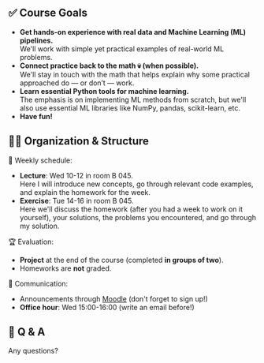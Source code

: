 ## ✅ Course Goals

- **Get hands-on experience with real data and Machine Learning (ML) pipelines.**\
We'll work with simple yet practical examples of real-world ML problems.
- **Connect practice back to the math 💀 (when possible).**\
We'll stay in touch with the math that helps explain why some practical approached do — or don’t — work.
- **Learn essential Python tools for machine learning.**\
The emphasis is on implementing ML methods from scratch, but we'll also use essential ML libraries like NumPy, pandas, scikit-learn, etc.
- **Have fun!**

## 🧑‍🏫 Organization & Structure

📅 Weekly schedule:
- **Lecture**: Wed 10-12 in room B 045.\
Here I will introduce new concepts, go through relevant code examples, and explain the homework for the week. 
- **Exercise**: Tue 14-16 in room B 045.\
Here we'll discuss the homework (after you had a week to work on it yourself), your solutions, the problems you encountered, and go through my solution.


🏆 Evaluation:
- **Project** at the end of the course (completed **in groups of two**).
- Homeworks are **not** graded.

💬 Communication:
- Announcements through [Moodle](https://moodle.lmu.de/course/view.php?id=38342) (don't forget to sign up!)
- **Office hour**: Wed 15:00-16:00 (write an email before!)


## 🙋 Q & A

Any questions?


